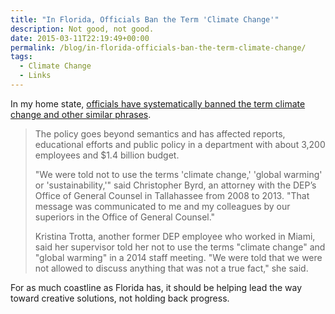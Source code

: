 ```yaml
---
title: "In Florida, Officials Ban the Term 'Climate Change'"
description: Not good, not good.
date: 2015-03-11T22:19:49+00:00
permalink: /blog/in-florida-officials-ban-the-term-climate-change/
tags:
  - Climate Change
  - Links
---
```


In my home state, [officials have systematically banned the term climate change and other similar phrases](http://www.miamiherald.com/news/state/florida/article12983720.html).

> The policy goes beyond semantics and has affected reports, educational efforts and public policy in a department with about 3,200 employees and $1.4 billion budget.
>
> "We were told not to use the terms 'climate change,' 'global warming' or 'sustainability,'" said Christopher Byrd, an attorney with the DEP’s Office of General Counsel in Tallahassee from 2008 to 2013. "That message was communicated to me and my colleagues by our superiors in the Office of General Counsel."
>
> Kristina Trotta, another former DEP employee who worked in Miami, said her supervisor told her not to use the terms "climate change" and "global warming" in a 2014 staff meeting. "We were told that we were not allowed to discuss anything that was not a true fact," she said.

For as much coastline as Florida has, it should be helping lead the way toward creative solutions, not holding back progress.
